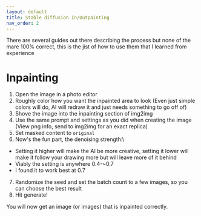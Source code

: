 ```yaml
---
layout: default
title: Stable diffusion In/Outpainting
nav_order: 2
---
```


There are several guides out there describing the process but none of the mare 100% correct, this is the jist of how to use them that I learned from experience

# Inpainting
1. Open the image in a photo editor
2. Roughly color how you want the inpainted area to look (Even just simple colors will do, AI will redraw it and just needs something to go off of)
3. Shove the image into the inpainting section of img2img
4. Use the same prompt and settings as you did when creating the image (View png info, send to img2img for an exact replica)
5. Set masked content to `original`
6. Now's the fun part, the denoising strength:\
- Setting it higher will make the AI be more creative, setting it lower will make it follow your drawing more but will leave more of it behind
- Viably the setting is anywhere 0.4-~0.7
- I found it to work best at 0.7
7. Randomize the seed and set the batch count to a few images, so you can choose the best result
8. Hit generate!

You will now get an image (or images) that is inpainted correctly.
